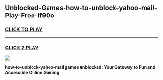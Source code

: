 
## Unblocked-Games-how-to-unblock-yahoo-mail-Play-Free-lf90o
<h3>
<a href="https://premium76.site?title=how-to-unblock-yahoo-mail&ref=18A1">CLICK TO PLAY</a></h3>
<hr>

<h3>
<a href="https://premium76.site?title=how-to-unblock-yahoo-mail&ref=18A1">CLICK 2 PLAY</a>
  
</h3>

<a href="https://premium76.site?title=how-to-unblock-yahoo-mail&ref=18A1"><img src="https://clearcache.store/games.png"></a>


**how-to-unblock-yahoo-mail games unblocked: Your Gateway to Fun and Accessible Online Gaming**
